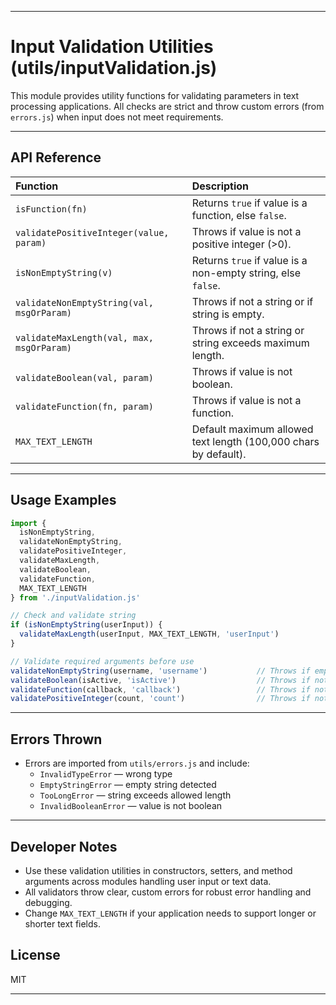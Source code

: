 ***

# Input Validation Utilities (utils/inputValidation.js)

This module provides utility functions for validating parameters in text processing applications. All checks are strict and throw custom errors (from `errors.js`) when input does not meet requirements.

***

## API Reference

| Function | Description |
| :-- | :-- |
| `isFunction(fn)` | Returns `true` if value is a function, else `false`. |
| `validatePositiveInteger(value, param)` | Throws if value is not a positive integer (>0). |
| `isNonEmptyString(v)` | Returns `true` if value is a non-empty string, else `false`. |
| `validateNonEmptyString(val, msgOrParam)` | Throws if not a string or if string is empty. |
| `validateMaxLength(val, max, msgOrParam)` | Throws if not a string or string exceeds maximum length. |
| `validateBoolean(val, param)` | Throws if value is not boolean. |
| `validateFunction(fn, param)` | Throws if value is not a function. |
| `MAX_TEXT_LENGTH` | Default maximum allowed text length (100,000 chars by default). |


***

## Usage Examples

```javascript
import {
  isNonEmptyString,
  validateNonEmptyString,
  validatePositiveInteger,
  validateMaxLength,
  validateBoolean,
  validateFunction,
  MAX_TEXT_LENGTH
} from './inputValidation.js'

// Check and validate string
if (isNonEmptyString(userInput)) {
  validateMaxLength(userInput, MAX_TEXT_LENGTH, 'userInput')
}

// Validate required arguments before use
validateNonEmptyString(username, 'username')           // Throws if empty or not a string
validateBoolean(isActive, 'isActive')                  // Throws if not a boolean
validateFunction(callback, 'callback')                 // Throws if not a function
validatePositiveInteger(count, 'count')                // Throws if not integer > 0
```


***

## Errors Thrown

- Errors are imported from `utils/errors.js` and include:
    - `InvalidTypeError` — wrong type
    - `EmptyStringError` — empty string detected
    - `TooLongError` — string exceeds allowed length
    - `InvalidBooleanError` — value is not boolean

***

## Developer Notes

- Use these validation utilities in constructors, setters, and method arguments across modules handling user input or text data.
- All validators throw clear, custom errors for robust error handling and debugging.
- Change `MAX_TEXT_LENGTH` if your application needs to support longer or shorter text fields.


## License

MIT

***

